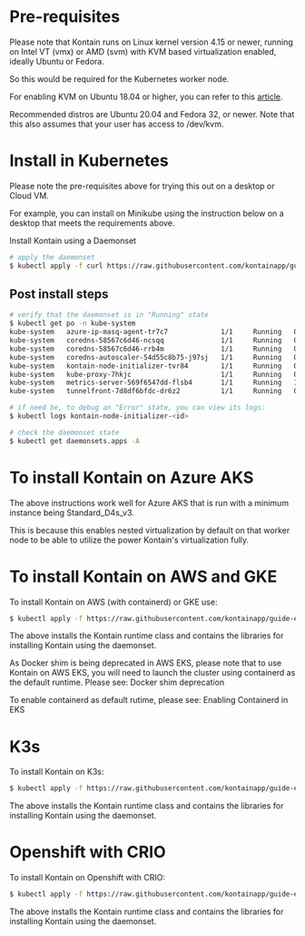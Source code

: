 # Pre-requisites
Please note that Kontain runs on Linux kernel version 4.15 or newer, running on Intel VT (vmx) or AMD (svm) with KVM based virtualization enabled, ideally Ubuntu or Fedora.

So this would be required for the Kubernetes worker node.

For enabling KVM on Ubuntu 18.04 or higher, you can refer to this [article](https://linuxize.com/post/how-to-install-kvm-on-ubuntu-18-04/).

Recommended distros are Ubuntu 20.04 and Fedora 32, or newer. Note that this also assumes that your user has access to /dev/kvm.

# Install in Kubernetes
Please note the pre-requisites above for trying this out on a desktop or Cloud VM.

For example, you can install on Minikube using the instruction below on a desktop that meets the requirements above.

Install Kontain using a Daemonset
```bash
# apply the daemonset
$ kubectl apply -f curl https://raw.githubusercontent.com/kontainapp/guide-examples/master/infra/kustomize_outputs/km.yaml
```

## Post install steps
```bash
# verify that the daemonset is in "Running" state
$ kubectl get po -n kube-system
kube-system   azure-ip-masq-agent-tr7c7             1/1     Running   0          37m
kube-system   coredns-58567c6d46-ncsqq              1/1     Running   0          38m
kube-system   coredns-58567c6d46-rrb4m              1/1     Running   0          36m
kube-system   coredns-autoscaler-54d55c8b75-j97sj   1/1     Running   0          38m
kube-system   kontain-node-initializer-tvr84        1/1     Running   0          39s
kube-system   kube-proxy-7hkjc                      1/1     Running   0          37m
kube-system   metrics-server-569f6547dd-flsb4       1/1     Running   1          38m
kube-system   tunnelfront-7d8df6bfdc-dr6z2          1/1     Running   0          38m

# if need be, to debug an "Error" state, you can view its logs:
$ kubectl logs kontain-node-initializer-<id>

# check the daemonset state
$ kubectl get daemonsets.apps -A
```

# To install Kontain on Azure AKS
The above instructions work well for Azure AKS that is run with a minimum instance being Standard_D4s_v3.

This is because this enables nested virtualization by default on that worker node to be able to utilize the power Kontain's virtualization fully.

# To install Kontain on AWS and GKE
To install Kontain on AWS (with containerd) or GKE use:

```bash
$ kubectl apply -f https://raw.githubusercontent.com/kontainapp/guide-examples/master/infra/kustomize_outputs/kkm.yaml
```

The above installs the Kontain runtime class and contains the libraries for installing Kontain using the daemonset.

As Docker shim is being deprecated in AWS EKS, please note that to use Kontain on AWS EKS, you will need to launch the cluster using containerd as the default runtime. Please see: Docker shim deprecation

To enable containerd as default rutime, please see: Enabling Containerd in EKS

# K3s
To install Kontain on K3s:

```bash
$ kubectl apply -f https://raw.githubusercontent.com/kontainapp/guide-examples/master/infra/kustomize_outputs/kkm.yaml
```

The above installs the Kontain runtime class and contains the libraries for installing Kontain using the daemonset.


# Openshift with CRIO
To install Kontain on Openshift with CRIO:

```bash
$ kubectl apply -f https://raw.githubusercontent.com/kontainapp/guide-examples/master/infra/kustomize_outputs/km-crio.yaml
```

The above installs the Kontain runtime class and contains the libraries for installing Kontain using the daemonset.
